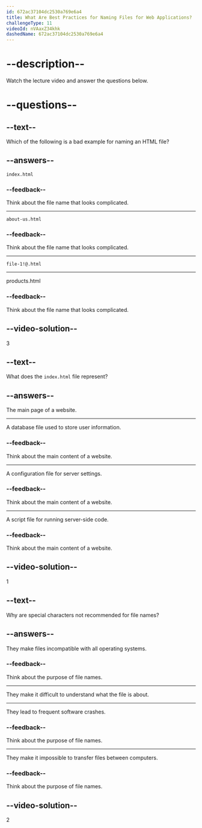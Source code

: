```yaml
---
id: 672ac37104dc2530a769e6a4
title: What Are Best Practices for Naming Files for Web Applications?
challengeType: 11
videoId: nVAaxZ34khk
dashedName: 672ac37104dc2530a769e6a4
---
```


# --description--

Watch the lecture video and answer the questions below.

# --questions--

## --text--

Which of the following is a bad example for naming an HTML file?

## --answers--

`index.html`

### --feedback--

Think about the file name that looks complicated.

---

`about-us.html`

### --feedback--

Think about the file name that looks complicated.

---

`file-1!@.html`

---

products.html

### --feedback--

Think about the file name that looks complicated.

## --video-solution--

3

## --text--

What does the `index.html` file represent?

## --answers--

The main page of a website.

---

A database file used to store user information.

### --feedback--

Think about the main content of a website.

---

A configuration file for server settings.

### --feedback--

Think about the main content of a website.

---

A script file for running server-side code.

### --feedback--

Think about the main content of a website.

## --video-solution--

1

## --text--

Why are special characters not recommended for file names?

## --answers--

They make files incompatible with all operating systems.

### --feedback--

Think about the purpose of file names.

---

They make it difficult to understand what the file is about.

---

They lead to frequent software crashes.

### --feedback--

Think about the purpose of file names.

---

They make it impossible to transfer files between computers.

### --feedback--

Think about the purpose of file names.

## --video-solution--

2
